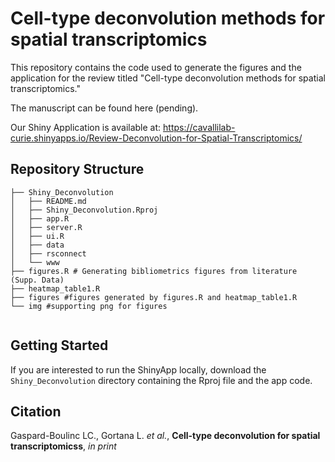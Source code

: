# Cell-type deconvolution methods for spatial transcriptomics

This repository contains the code used to generate the figures and the application for the review titled "Cell-type deconvolution methods for spatial transcriptomics."

The manuscript can be found here (pending).

Our Shiny Application is available at: https://cavallilab-curie.shinyapps.io/Review-Deconvolution-for-Spatial-Transcriptomics/

## Repository Structure

```
├── Shiny_Deconvolution
│   ├── README.md
│   ├── Shiny_Deconvolution.Rproj
│   ├── app.R
│   ├── server.R
│   ├── ui.R
│   ├── data
│   ├── rsconnect
│   └── www
├── figures.R # Generating bibliometrics figures from literature (Supp. Data)
├── heatmap_table1.R
├── figures #figures generated by figures.R and heatmap_table1.R
└── img #supporting png for figures


```
## Getting Started

If you are interested to run the ShinyApp locally, download the `Shiny_Deconvolution` directory containing the Rproj file and the app code. 

## Citation 

Gaspard-Boulinc LC., Gortana L. *et al.*, **Cell-type deconvolution for spatial transcriptomicss**, *in print*
